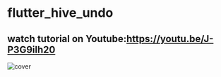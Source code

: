 # flutter_hive_undo

watch tutorial on Youtube:https://youtu.be/J-P3G9ilh20
-
![cover](https://user-images.githubusercontent.com/78899995/196438744-e2a54a9a-08d8-488e-9707-745cdba9085c.jpg)
